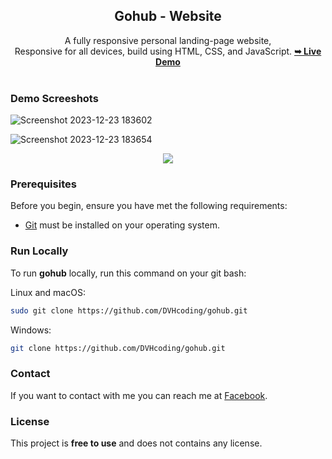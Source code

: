 <div align="center">
  <h2 align="center">Gohub - Website</h2>
  A fully responsive personal landing-page website, <br />Responsive for all devices, build using HTML, CSS, and JavaScript.
  <a href="https://DVHcoding.github.io/gohub/"><strong>➥ Live Demo</strong></a>
</div>

<br />

### Demo Screeshots

![Screenshot 2023-12-23 183602](https://github.com/DVHcoding/gohub/assets/117575707/26cd8602-258a-418b-8d56-c09eb113eb89)

![Screenshot 2023-12-23 183654](https://github.com/DVHcoding/gohub/assets/117575707/9d5c62c9-b1ba-475b-8848-dca57f7b5b6b)

<div align="center">
  <img src="https://github.com/DVHcoding/gohub/assets/117575707/27902051-784d-497c-ad96-288eb4ac7be3" />
</div>

### Prerequisites

Before you begin, ensure you have met the following requirements:

* [Git](https://git-scm.com/downloads "Download Git") must be installed on your operating system.

### Run Locally

To run **gohub** locally, run this command on your git bash:

Linux and macOS:

```bash
sudo git clone https://github.com/DVHcoding/gohub.git
```

Windows:

```bash
git clone https://github.com/DVHcoding/gohub.git
```

### Contact

If you want to contact with me you can reach me at [Facebook](https://www.facebook.com/profile.php?id=100044022424100).

### License

This project is **free to use** and does not contains any license.
